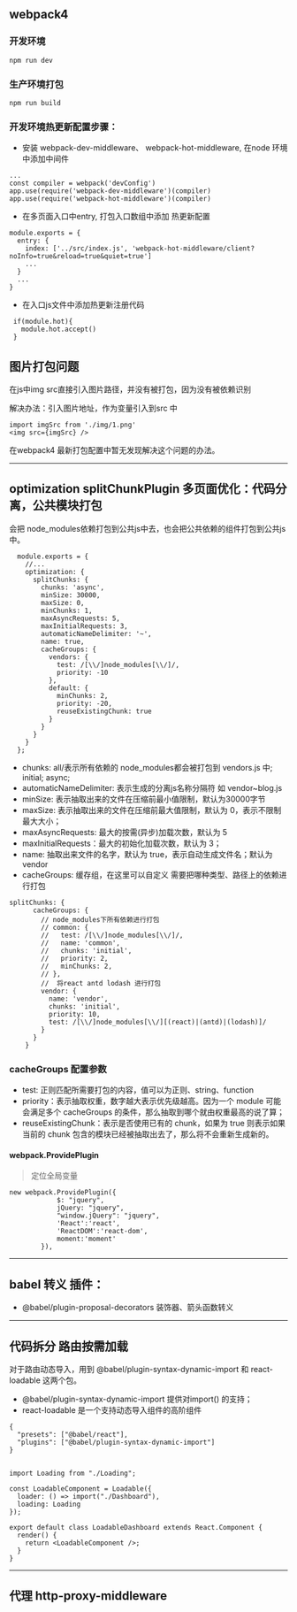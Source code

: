 ## webpack4

### 开发环境

```
npm run dev
```

### 生产环境打包
```
npm run build
```

### 开发环境热更新配置步骤：

- 安装 webpack-dev-middleware、 webpack-hot-middleware, 在node 环境中添加中间件

```
...
const compiler = webpack('devConfig')
app.use(require('webpack-dev-middleware')(compiler)
app.use(require('webpack-hot-middleware')(compiler)
```

- 在多页面入口中entry, 打包入口数组中添加 热更新配置
```
module.exports = {
  entry: {
    index: ['../src/index.js', 'webpack-hot-middleware/client?noInfo=true&reload=true&quiet=true']
    ...
  }
  ...
}
```

- 在入口js文件中添加热更新注册代码

```
 if(module.hot){
   module.hot.accept()
 }
```

## 图片打包问题
在js中img src直接引入图片路径，并没有被打包，因为没有被依赖识别

解决办法：引入图片地址，作为变量引入到src 中
```
import imgSrc from './img/1.png'
<img src={imgSrc} />
```

在webpack4 最新打包配置中暂无发现解决这个问题的办法。

-----------------------

## optimization splitChunkPlugin 多页面优化：代码分离，公共模块打包

会把 node_modules依赖打包到公共js中去，也会把公共依赖的组件打包到公共js中。



```
  module.exports = {
    //...
    optimization: {
      splitChunks: {
        chunks: 'async',
        minSize: 30000,
        maxSize: 0,
        minChunks: 1,
        maxAsyncRequests: 5,
        maxInitialRequests: 3,
        automaticNameDelimiter: '~',
        name: true,
        cacheGroups: {
          vendors: {
            test: /[\\/]node_modules[\\/]/,
            priority: -10
          },
          default: {
            minChunks: 2,
            priority: -20,
            reuseExistingChunk: true
          }
        }
      }
    }
  };
```
- chunks: all/表示所有依赖的 node_modules都会被打包到 vendors.js 中; initial; async;
- automaticNameDelimiter: 表示生成的分离js名称分隔符 如 vendor~blog.js
- minSize: 表示抽取出来的文件在压缩前最小值限制，默认为30000字节
- maxSize: 表示抽取出来的文件在压缩前最大值限制，默认为 0，表示不限制最大大小；
- maxAsyncRequests: 最大的按需(异步)加载次数，默认为 5
- maxInitialRequests：最大的初始化加载次数，默认为 3；
- name: 抽取出来文件的名字，默认为 true，表示自动生成文件名；默认为vendor
- cacheGroups: 缓存组，在这里可以自定义 需要把哪种类型、路径上的依赖进行打包

```
splitChunks: {
      cacheGroups: {
        // node_modules下所有依赖进行打包
        // common: {
        //   test: /[\\/]node_modules[\\/]/,
        //   name: 'common',
        //   chunks: 'initial',
        //   priority: 2,
        //   minChunks: 2,
        // },
        //  将react antd lodash 进行打包
        vendor: {
          name: 'vendor',
          chunks: 'initial',
          priority: 10,
          test: /[\\/]node_modules[\\/][(react)|(antd)|(lodash)]/
        }
      }
    }
```
### cacheGroups 配置参数

- test: 正则匹配所需要打包的内容，值可以为正则、string、function
- priority：表示抽取权重，数字越大表示优先级越高。因为一个 module 可能会满足多个 cacheGroups 的条件，那么抽取到哪个就由权重最高的说了算；
- reuseExistingChunk：表示是否使用已有的 chunk，如果为 true 则表示如果当前的 chunk 包含的模块已经被抽取出去了，那么将不会重新生成新的。

#### webpack.ProvidePlugin

> 定位全局变量

```
new webpack.ProvidePlugin({
			$: "jquery",
			jQuery: "jquery",
			"window.jQuery": "jquery",
			'React':'react',
			'ReactDOM':'react-dom',
			moment:'moment'
		}),
```
------------------------

## babel 转义 插件：

- @babel/plugin-proposal-decorators 装饰器、箭头函数转义


---------------------------------

## 代码拆分 路由按需加载

对于路由动态导入，用到 @babel/plugin-syntax-dynamic-import 和 react-loadable 这两个包。
- @babel/plugin-syntax-dynamic-import  提供对import() 的支持；
- react-loadable 是一个支持动态导入组件的高阶组件

```
{
  "presets": ["@babel/react"],
  "plugins": ["@babel/plugin-syntax-dynamic-import"]
}


import Loading from "./Loading";

const LoadableComponent = Loadable({
  loader: () => import("./Dashboard"),
  loading: Loading
});

export default class LoadableDashboard extends React.Component {
  render() {
    return <LoadableComponent />;
  }
}
```

--------------------

## 代理 http-proxy-middleware







